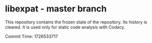 # libexpat - master branch

This repository contains the frozen state of the repository.
Its history is cleared. It is used only for static code
analysis with Codacy.

Commit Time: 1726533717